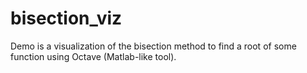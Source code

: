 # bisection_viz
Demo is a visualization of the bisection method to find a root of some function using Octave (Matlab-like tool).
